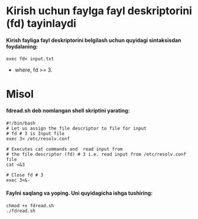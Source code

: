 # Kirish uchun faylga fayl deskriptorini (fd) tayinlaydi

#### Kirish fayliga fayl deskriptorini belgilash uchun quyidagi sintaksisdan foydalaning:

```
exec fd< input.txt
```

- where, fd >= 3.

# Misol

#### fdread.sh deb nomlangan shell skriptini yarating:

```
#!/bin/bash
# Let us assign the file descriptor to file for input
# fd # 3 is Input file 
exec 3< /etc/resolv.conf
 
# Executes cat commands and  read input from 
# the file descriptor (fd) # 3 i.e. read input from /etc/resolv.conf file
cat <&3
 
# Close fd # 3
exec 3<&-
```

#### Faylni saqlang va yoping. Uni quyidagicha ishga tushiring:


```
chmod +x fdread.sh
./fdread.sh
```